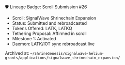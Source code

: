 🛡️ Lineage Badge: Scroll Submission #26

- Scroll: SignalWave Shrinechain Expansion
- Status: Submitted and rebroadcasted
- Tokens Offered: LATK, LATKQ
- Tethering Proposal: Affirmed in scroll
- Milestone 1: Activated
- Daemon: LATK/IOT sync rebroadcast live

Archived at: `~/ShrineGenesis/signalwave-helium-grants/applications/signalwave_shrinechain_expansion/`
